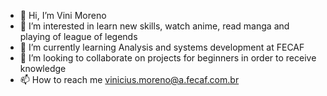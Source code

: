 - 👋 Hi, I’m Vini Moreno
- 👀 I’m interested in learn new skills, watch anime, read manga and  playing of league of legends
- 🌱 I’m currently learning Analysis and systems development at FECAF
- 💞️ I’m looking to collaborate on projects for beginners in order to receive knowledge
- 📫 How to reach me vinicius.moreno@a.fecaf.com.br


<!---
ViniciusMoreno/ViniciusMoreno is a ✨ special ✨ repository because its `Infos.md` (this file) appears on your GitHub profile.
You can click the Preview link to take a look at your changes.
--->
